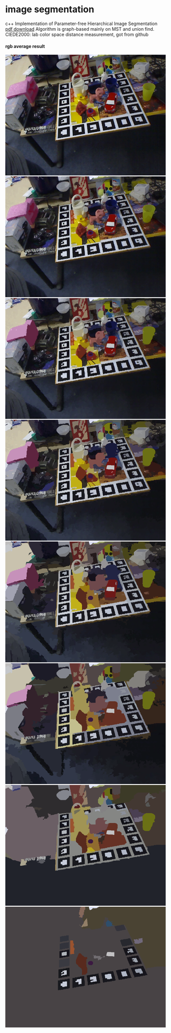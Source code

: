 # image segmentation
c++ Implementation of Parameter-free Hierarchical Image Segmentation
[pdf download](Parameter-free%20Hierarchical%20Image%20Segmentation.pdf)
Algorithm is graph-based mainly on MST and union find.  
CIEDE2000: lab color space distance measurement, got from github  

#### rgb average result  
![img](segmentation/test/test2/test_rgb_ave/level1.png)
![img](segmentation/test/test2/test_rgb_ave/level2.png)
![img](segmentation/test/test2/test_rgb_ave/level3.png)
![img](segmentation/test/test2/test_rgb_ave/level4.png)
![img](segmentation/test/test2/test_rgb_ave/level5.png)
![img](segmentation/test/test2/test_rgb_ave/level6.png)
![img](segmentation/test/test2/test_rgb_ave/level7.png)
![img](segmentation/test/test2/test_rgb_ave/level8.png)
